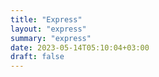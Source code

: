```yaml
---
title: "Express"
layout: "express"
summary: "express"
date: 2023-05-14T05:10:04+03:00
draft: false
---
```

